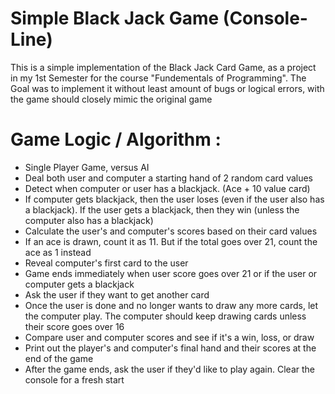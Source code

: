 # Simple Black Jack Game (Console-Line)
This is a simple implementation of the Black Jack Card Game, as a project in my 1st Semester for the course "Fundementals of Programming". The Goal was to implement it without least amount of bugs or logical errors, with the game should closely 
mimic the original game

# Game Logic / Algorithm :
- Single Player Game, versus AI
- Deal both user and computer a starting hand of 2 random card values
- Detect when computer or user has a blackjack. (Ace + 10 value card)
- If computer gets blackjack, then the user loses (even if the user also has a blackjack). If the user gets a blackjack, then they win (unless the computer also has a blackjack)
- Calculate the user's and computer's scores based on their card values
- If an ace is drawn, count it as 11. But if the total goes over 21, count the ace as 1 instead
- Reveal computer's first card to the user
- Game ends immediately when user score goes over 21 or if the user or computer gets a blackjack
- Ask the user if they want to get another card
- Once the user is done and no longer wants to draw any more cards, let the computer play. The computer should keep drawing cards unless their score goes over 16
- Compare user and computer scores and see if it's a win, loss, or draw
- Print out the player's and computer's final hand and their scores at the end of the game
- After the game ends, ask the user if they'd like to play again. Clear the console for a fresh start
